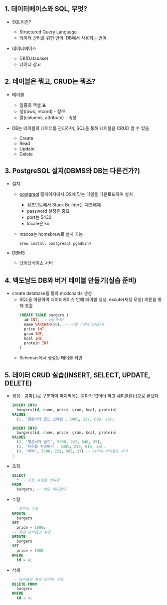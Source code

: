 ## 1. 데이터베이스와 SQL, 무엇?
* SQL이란?
  * Structured Query Language
  * 데이터 관리를 위한 언어. DB에서 사용되는 언어

* 데이터베이스
  * DB(Database)
  * 데이터 창고

## 2. 테이블은 뭐고, CRUD는 뭐죠?
* 테이블
  * 일종의 엑셀 표
  * 행(rows, record) - 정보
  * 열(columns, attribute) - 속성

* DB는 테이블의 데이터를 관리하며, SQL을 통해 테이블을 CRUD 할 수 있음
  * Create
  * Read
  * Update
  * Delete

## 3. PostgreSQL 설치(DBMS와 DB는 다른건가?)
* 설치
  * [postgreql](https://www.postgresql.org/download/) 홈페이지에서 OS에 맞는 파일을 다운로드하여 설치
    * 컴포넌트에서 Stack Builder는 체크해제
    * password 설정은 중요
    * port는 5432
    * locale은 ko

  * macos는 homebrew로 설치 가능
    ```
    brew install postgresql pgadmin4
    ```

* DBMS
  * 데이터베이스 서버

## 4. 맥도날드 DB와 버거 테이블 만들기(실습 준비)
* create database를 통하 mcdonalds 생성
  * SQL을 이용하여 데이터베이스 안에 테이블 생성. excute(재생 모양) 버튼을 통해 호출
    ```sql
    CREATE TABLE burgers (
      id INT, -- id(숫자)
      name VARCHAR(50), -- 이름 (최대 50글자)
      price INT,
      gram INT,
      kcal INT,
      protein INT
    )
    ```
  * Schemas에서 생성된 테이블 확인

## 5. 데이터 CRUD 실습(INSERT, SELECT, UPDATE, DELETE)
* 생성 - 콤마(,)로 구분하며 마지막에는 콤마가 없어야 하고 세미콜론(;)으로 끝낸다.
  ```sql
  INSERT INTO
    burgers(id, name, price, gram, kcal, protein)
  VALUES
    (1, '행운버거 골드 스페셜', 6000, 227, 699, 26);
  
  INSERT INTO
    burgers(id, name, price, gram, kcal, protein)
  VALUES
    (2, '행운버거 골드', 5300, 222, 540, 25),     
    (3, '트리플 치즈버거', 6300, 219, 619, 36),    
    (4, '빅맥', 5300, 223, 583, 27) -- 나머지 버거들도 추가
  ;
  ```

* 조회
  ```sql
  SELECT
    * -- 모든 속성을 보여줘
  FROM
    burgers; -- 해당 테이블의
  ```

* 수정
  ```sql
  -- 모두다 수정
  UPDATE
    burgers
  SET
    price = 1000;
  -- 특정 아이템만 수정
  UPDATE
    burgers
  SET
    price = 1000
  WHERE
    id = 4;
  ```

* 삭제
  ```sql
  -- 테이블의 특정 데이터 삭제
  DELETE FROM
    burgers
  WHERE
    id = 4;
  ```
